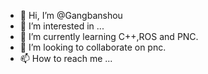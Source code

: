 - 👋 Hi, I’m @Gangbanshou
- 👀 I’m interested in ...
- 🌱 I’m currently learning C++,ROS and PNC.
- 💞️ I’m looking to collaborate on pnc.
- 📫 How to reach me ...

<!---
Gangbanshou/Gangbanshou is a ✨ special ✨ repository because its `README.md` (this file) appears on your GitHub profile.
You can click the Preview link to take a look at your changes.
--->
